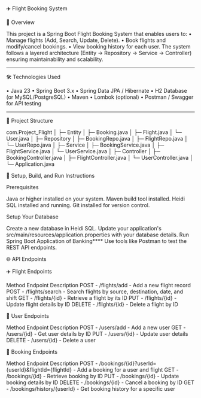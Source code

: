 ✈️ Flight Booking System

📖 Overview

This project is a Spring Boot Flight Booking System that enables users to:
•	Manage flights (Add, Search, Update, Delete).
•	Book flights and modify/cancel bookings.
•	View booking history for each user.
The system follows a layered architecture (Entity → Repository → Service → Controller) ensuring maintainability and scalability.
________________________________________


🛠 Technologies Used

•	Java 23
•	Spring Boot 3.x
•	Spring Data JPA / Hibernate
•	H2 Database (or MySQL/PostgreSQL)
•	Maven
•	Lombok (optional)
•	Postman / Swagger for API testing
________________________________________


📂 Project Structure

com.Project_Flight
│
├─ Entity
│   ├─ Booking.java
│   ├─ Flight.java
│   └─ User.java
│
├─ Repository
│   ├─ BookingRepo.java
│   ├─ FlightRepo.java
│   └─ UserRepo.java
│
├─ Service
│   ├─ BookingService.java
│   ├─ FlightService.java
│   └─ UserService.java
│
├─ Controller
│   ├─ BookingController.java
│   ├─ FlightController.java
│   └─ UserController.java
│
└─ Application.java


🚀 Setup, Build, and Run Instructions

Prerequisites

Java or higher installed on your system.
Maven build tool installed.
Heidi SQL installed and running.
Git installed for version control.

Setup Your Database

Create a new database in Heidi SQL.
Update your application's src/main/resources/application.properties with your database details.
Run Spring Boot Application of Banking****
Use tools like Postman to test the REST API endpoints.

🌐 API Endpoints

✈️ Flight Endpoints

Method	      Endpoint	             Description
POST	-	/flights/add	-	Add a new flight record
POST	-	/flights/search	-	Search flights by source, destination, date, and shift
GET	    -	/flights/{id}	-	Retrieve a flight by its ID
PUT	    -	/flights/{id}	-	Update flight details by ID
DELETE	-	/flights/{id}	-	Delete a flight by ID


👤 User Endpoints

Method	     Endpoint	     Description
POST	-	/users/add	-	Add a new user
GET	    -   /users/{id}	-	Get user details by ID
PUT	  	-   /users/{id}	-	Update user details
DELETE	-	/users/{id}	-	Delete a user

🧾 Booking Endpoints

Method	         Endpoint	                                              Description
POST	-	/bookings/{id}?userId={userId}&flightId={flightId}	-	Add a booking for a user and flight
GET	    -	/bookings/{id}	                                    -	Retrieve booking by ID
PUT	    -	/bookings/{id}	                                    -	Update booking details by ID
DELETE	-	/bookings/{id}	                                    -	Cancel a booking by ID
GET	    -	/bookings/history/{userId}	                        -	Get booking history for a specific user

